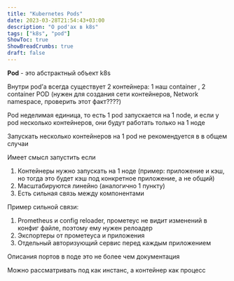```yaml
---
title: "Kubernetes Pods"
date: 2023-03-28T21:54:43+03:00
description: "О pod'ах в k8s"
tags: ["k8s", "pod"]
ShowToc: true
ShowBreadCrumbs: true
draft: false
---
```


__Pod__ - это абстрактный объект k8s

Внутри pod’а всегда существует 2 контейнера: 1 наш container , 2 container POD (нужен для создания сети контейнеров, Network namespace, проверить этот факт????)

Pod неделимая единица, то есть 1 pod запускается на 1 node, и если у pod несколько контейнеров, они будут работать только на 1 ноде

Запускать несколько контейнеров на 1 pod не рекомендуется в в общем случаи

Имеет смысл запустить если

1. Контейнеры нужно запускать на 1 ноде (пример: приложение и кэш, но тогда это будет кэш под конкретное приложение, а не общий)
2. Масштабируются линейно (аналогично 1 пункту)
3. Есть сильная связь между компонентами

Пример сильной связи:

1. Prometheus и config reloader, прометеус не видит изменений в конфиг файле, поэтому ему нужен релоадер
2. Экспортеры от прометеуса и приложения
3. Отдельный авторизующий сервис перед каждым приложением

Описания портов в поде это не более чем документация

Можно рассматривать под как инстанс, а контейнер как процесс
